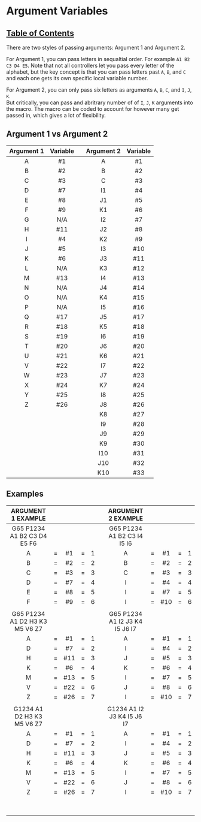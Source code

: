 # Argument Variables

## [Table of Contents](https://github.com/ZapCon1/KnowledgeBase.git)

There are two styles of passing arguments: Argument 1 and Argument 2. 

For Argument 1, you can pass letters in sequaltial order. For example `A1 B2 C3 D4 E5`.
Note that not all controllers let you pass every letter of the alphabet,
but the key concept is that you can pass letters past `A`, `B`, and `C` and each one gets its own specific local variable number. 

For Argument 2, you can only pass six letters as arguments `A`, `B`, `C`, and `I`, `J`, `K`.  
But critically, you can pass and abritrary number of of `I`, `J`, `K` arguments into the macro. 
The macro can be coded to account for however many get passed in, which gives a lot of flexibility. 

## Argument 1 vs Argument 2

| Argument 1 | Variable |   | Argument 2 | Variable |
|:----------:|:--------:|---|:----------:|:--------:|
|      A     |    #1    |   |      A     |    #1    |
|      B     |    #2    |   |      B     |    #2    |
|      C     |    #3    |   |      C     |    #3    |
|      D     |    #7    |   |     I1     |    #4    |
|      E     |    #8    |   |     J1     |    #5    |
|      F     |    #9    |   |     K1     |    #6    |
|      G     |    N/A   |   |     I2     |    #7    |
|      H     |    #11   |   |     J2     |    #8    |
|      I     |    #4    |   |     K2     |    #9    |
|      J     |    #5    |   |     I3     |    #10   |
|      K     |    #6    |   |     J3     |    #11   |
|      L     |    N/A   |   |     K3     |    #12   |
|      M     |    #13   |   |     I4     |    #13   |
|      N     |    N/A   |   |     J4     |    #14   |
|      O     |    N/A   |   |     K4     |    #15   |
|      P     |    N/A   |   |     I5     |    #16   |
|      Q     |    #17   |   |     J5     |    #17   |
|      R     |    #18   |   |     K5     |    #18   |
|      S     |    #19   |   |     I6     |    #19   |
|      T     |    #20   |   |     J6     |    #20   |
|      U     |    #21   |   |     K6     |    #21   |
|      V     |    #22   |   |     I7     |    #22   |
|      W     |    #23   |   |     J7     |    #23   |
|      X     |    #24   |   |     K7     |    #24   |
|      Y     |    #25   |   |     I8     |    #25   |
|      Z     |    #26   |   |     J8     |    #26   |
|            |          |   |     K8     |    #27   |
|            |          |   |     I9     |    #28   |
|            |          |   |     J9     |    #29   |
|            |          |   |     K9     |    #30   |
|            |          |   |     I10    |    #31   |
|            |          |   |     J10    |    #32   |
|            |          |   |     K10    |    #33   |


## Examples


|       ARGUMENT 1 EXAMPLE       |   |     |   |   |   |       ARGUMENT 2 EXAMPLE       |   |     |   |   |
|:------------------------------:|:-:|:---:|:-:|:-:|---|:------------------------------:|:-:|:---:|:-:|:-:|
|   G65 P1234 A1 B2 C3 D4 E5 F6  |   |     |   |   |   |   G65 P1234 A1 B2 C3 I4 I5 I6  |   |     |   |   |
|                A               | = |  #1 | = | 1 |   |                A               | = |  #1 | = | 1 |
|                B               | = |  #2 | = | 2 |   |                B               | = |  #2 | = | 2 |
|                C               | = |  #3 | = | 3 |   |                C               | = |  #3 | = | 3 |
|                D               | = |  #7 | = | 4 |   |                I               | = |  #4 | = | 4 |
|                E               | = |  #8 | = | 5 |   |                I               | = |  #7 | = | 5 |
|                F               | = |  #9 | = | 6 |   |                I               | = | #10 | = | 6 |
|                                |   |     |   |   |   |                                |   |     |   |   |
| G65 P1234 A1 D2 H3 K3 M5 V6 Z7 |   |     |   |   |   | G65 P1234 A1 I2 J3 K4 I5 J6 I7 |   |     |   |   |
|                A               | = |  #1 | = | 1 |   |                A               | = |  #1 | = | 1 |
|                D               | = |  #7 | = | 2 |   |                I               | = |  #4 | = | 2 |
|                H               | = | #11 | = | 3 |   |                J               | = |  #5 | = | 3 |
|                K               | = |  #6 | = | 4 |   |                K               | = |  #6 | = | 4 |
|                M               | = | #13 | = | 5 |   |                I               | = |  #7 | = | 5 |
|                V               | = | #22 | = | 6 |   |                J               | = |  #8 | = | 6 |
|                Z               | = | #26 | = | 7 |   |                I               | = | #10 | = | 7 |
|                                |   |     |   |   |   |                                |   |     |   |   |
|   G1234 A1 D2 H3 K3 M5 V6 Z7   |   |     |   |   |   |   G1234 A1 I2 J3 K4 I5 J6 I7   |   |     |   |   |
|                A               | = |  #1 | = | 1 |   |                A               | = |  #1 | = | 1 |
|                D               | = |  #7 | = | 2 |   |                I               | = |  #4 | = | 2 |
|                H               | = | #11 | = | 3 |   |                J               | = |  #5 | = | 3 |
|                K               | = |  #6 | = | 4 |   |                K               | = |  #6 | = | 4 |
|                M               | = | #13 | = | 5 |   |                I               | = |  #7 | = | 5 |
|                V               | = | #22 | = | 6 |   |                J               | = |  #8 | = | 6 |
|                Z               | = | #26 | = | 7 |   |                I               | = | #10 | = | 7 |
|                                |   |     |   |   |   |                                |   |     |   |   |
|                                |   |     |   |   |   |                                |   |     |   |   |
|                                |   |     |   |   |   |                                |   |     |   |   |
|                                |   |     |   |   |   |                                |   |     |   |   |
|                                |   |     |   |   |   |                                |   |     |   |   |
|                                |   |     |   |   |   |                                |   |     |   |   |
|                                |   |     |   |   |   |                                |   |     |   |   |
|                                |   |     |   |   |   |                                |   |     |   |   |

